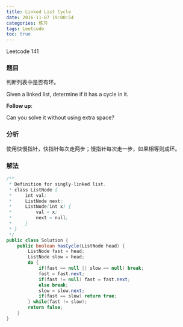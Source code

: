 ```yaml
---
title: Linked List Cycle
date: 2016-11-07 19:00:54
categories: 练习
tags: Leetcode
toc: true
---
```


Leetcode 141

### 题目

判断列表中是否有环。

Given a linked list, determine if it has a cycle in it.

__Follow up__:

Can you solve it without using extra space?

### 分析

使用快慢指针，快指针每次走两步；慢指针每次走一步，如果相等则成环。

### 解法

```java
/**
 * Definition for singly-linked list.
 * class ListNode {
 *     int val;
 *     ListNode next;
 *     ListNode(int x) {
 *         val = x;
 *         next = null;
 *     }
 * }
 */
public class Solution {
    public boolean hasCycle(ListNode head) {
        ListNode fast = head;
        ListNode slow = head;
        do {
            if(fast == null || slow == null) break;
            fast = fast.next;
            if(fast != null) fast = fast.next;
            else break;
            slow = slow.next;
            if(fast == slow) return true;
        } while(fast != slow);
        return false;
    }
}
```